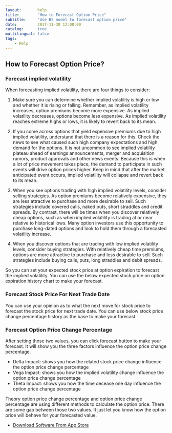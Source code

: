 ```yaml
---
layout:       help
title:        "How to Forecast Option Price"
subtitle:     "Use BS model to forecast option price"
date:         2017-11-30 12:00:00
catalog:      true
multilingual: false
tags:
    - Help
---
```



## How to Forecast Option Price?

### Forecast implied volatility

When forecasting implied volatility, there are four things to consider:

1. Make sure you can determine whether implied volatility is high or low and whether it is rising or falling.
Remember, as implied volatility increases, option premiums become more expensive.
As implied volatility decreases, options become less expensive. As implied volatility reaches extreme highs or lows, it is likely to revert back to its mean.

2. If you come across options that yield expensive premiums due to high implied volatility,
understand that there is a reason for this. Check the news to see what caused such high company expectations and high demand for the options.
It is not uncommon to see implied volatility plateau ahead of earnings announcements, merger and acquisition rumors, product approvals and other news events.
Because this is when a lot of price movement takes place, the demand to participate in such events will drive option prices higher.
Keep in mind that after the market anticipated event occurs, implied volatility will collapse and revert back to its mean.

3. When you see options trading with high implied volatility levels, consider selling strategies.
As option premiums become relatively expensive, they are less attractive to purchase and more desirable to sell.
Such strategies include covered calls, naked puts, short straddles and credit spreads.
By contrast, there will be times when you discover relatively cheap options, such as when implied volatility is trading at or near relative to historical lows.
Many option investors use this opportunity to purchase long-dated options and look to hold them through a forecasted volatility increase.

4. When you discover options that are trading with low implied volatility levels, consider buying strategies.
With relatively cheap time premiums, options are more attractive to purchase and less desirable to sell.
Such strategies include buying calls, puts, long straddles and debit spreads.

So you can set your expected stock price at option expiration to forecast the implied volatility.
You can use the below expected stock price on option expiration history chart to make your forecast.

### Forecast Stock Price For Next Trade Date

You can use your opinion as to what the next move for stock price to forecast the stock price for next trade date.
You can use below stock price change percentage history as the base to make your forecast.

### Forecast Option Price Change Percentage

After setting those two values, you can click forecast button to make your forecast.
It will show you the three factors influence the option price change percentage.
* Delta Impact: shows you how the related stock price change influence the option price change percentage
* Vega Impact: shows you how the implied volatility change influence the option price change percentage
* Theta Impact: shows you how the time decease one day influence the option price change percentage

Theory option price change percentage and option price change percentage are using different methods to calculate the option price.
There are some gap between those two values. It just let you know how the option price will behave for your forecasted value.

-  [Download Software From App Store][1]

[1]: http://itunes.apple.com/us/app/id1228960496